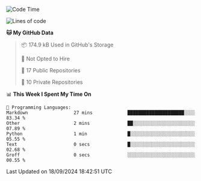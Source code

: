 <!--START_SECTION:waka-->
![Code Time](http://img.shields.io/badge/Code%20Time-1%2C046%20hrs%207%20mins-blue)

![Lines of code](https://img.shields.io/badge/From%20Hello%20World%20I%27ve%20Written-219.7%20thousand%20lines%20of%20code-blue)

**🐱 My GitHub Data** 

> 📦 174.9 kB Used in GitHub's Storage 
 > 
> 🚫 Not Opted to Hire
 > 
> 📜 17 Public Repositories 
 > 
> 🔑 10 Private Repositories 
 > 
📊 **This Week I Spent My Time On** 

```text
💬 Programming Languages: 
Markdown                 27 mins             █████████████████████░░░░   83.34 % 
Other                    2 mins              ██░░░░░░░░░░░░░░░░░░░░░░░   07.89 % 
Python                   1 min               █░░░░░░░░░░░░░░░░░░░░░░░░   05.55 % 
Text                     0 secs              █░░░░░░░░░░░░░░░░░░░░░░░░   02.68 % 
Groff                    0 secs              ░░░░░░░░░░░░░░░░░░░░░░░░░   00.55 % 
```


 Last Updated on 18/09/2024 18:42:51 UTC
<!--END_SECTION:waka-->
